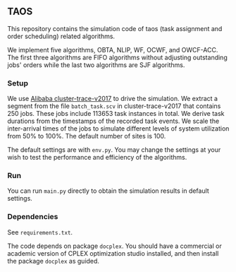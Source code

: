 ## TAOS

This repository contains the simulation code of taos (task assignment and order scheduling) 
related algorithms.

We implement five algorithms, OBTA, NLIP, WF, OCWF, and OWCF-ACC. The first three algorithms 
are FIFO algorithms without adjusting outstanding jobs' orders while the last two algorithms 
are SJF algorithms.

### Setup

We use [Alibaba cluster-trace-v2017]([https://github.com/alibaba/clusterdata/blob/master/cluster-trace-v2017/trace_201708.md) 
to drive the simulation. We extract a segment from the file `batch_task.scv` in cluster-trace-v2017 
that contains 250 jobs. These jobs include 113653 task instances in total. We derive 
task durations from the timestamps of the recorded task events. We scale the inter-arrival 
times of the jobs to simulate different levels of system utilization from 50% to 100%. 
The default number of sites is 100.

The default settings are with `env.py`. You may change the settings at your wish 
to test the performance and efficiency of the algorithms.

### Run

You can run ``main.py`` directly to obtain the simulation results in default settings.

### Dependencies

See ``requirements.txt``.

The code depends on package `docplex`. You should have a commercial or academic version 
of CPLEX optimization studio installed, and then install the package `docplex` as guided.

